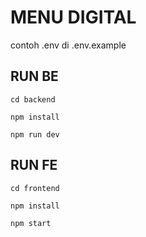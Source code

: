 # MENU DIGITAL 

contoh .env di .env.example


## RUN BE
```
cd backend
```

```
npm install
```

```
npm run dev
```

## RUN FE
```
cd frontend
```

```
npm install
```

```
npm start
```
